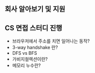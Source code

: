 ## 회사 알아보기 및 지원
## CS 면접 스터디 진행
- 브라우저에서 주소를 치면 일어나는 동작?
- 3-way handshake 란?
- DFS vs BFS
- 가비지컬렉션이란?
- 메모리 누수란?
